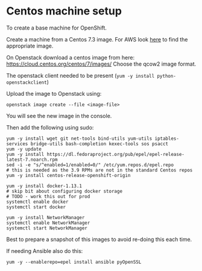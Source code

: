 # Centos machine setup

To create a base machine for OpenShift.

Create a machine from a Centos 7.3 image. 
For AWS look [here](https://wiki.centos.org/Cloud/AWS) to find the appropriate image.

On Openstack download a centos image from here:
https://cloud.centos.org/centos/7/images/
Choose the qcow2 image format.

The openstack client needed to be present (`yum -y install python-openstackclient`) 

Upload the image to Openstack using:
```
openstack image create --file <image-file>
```
You will see the new image in the console.


Then add the following using sudo: 


```
yum -y install wget git net-tools bind-utils yum-utils iptables-services bridge-utils bash-completion kexec-tools sos psacct
yum -y update
yum -y install https://dl.fedoraproject.org/pub/epel/epel-release-latest-7.noarch.rpm
sed -i -e "s/^enabled=1/enabled=0/" /etc/yum.repos.d/epel.repo
# this is needed as the 3.9 RPMs are not in the standard Centos repos
yum -y install centos-release-openshift-origin

yum -y install docker-1.13.1
# skip bit about configuring docker storage
# TODO - work this out for prod
systemctl enable docker
systemctl start docker

yum -y install NetworkManager
systemctl enable NetworkManager
systemctl start NetworkManager
```

Best to prepare a snapshot of this images to avoid re-doing this each time.

If needing Ansible also do this:

```
yum -y --enablerepo=epel install ansible pyOpenSSL
```
